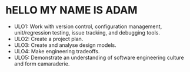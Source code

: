 # hELLO MY NAME IS ADAM

- ULO1: Work with version control, configuration management, unit/regression testing, issue tracking, and debugging tools.
- ULO2: Create a project plan.
- ULO3: Create and analyse design models.
- ULO4: Make engineering tradeoffs.
- ULO5: Demonstrate an understanding of software engineering culture and form camaraderie.
